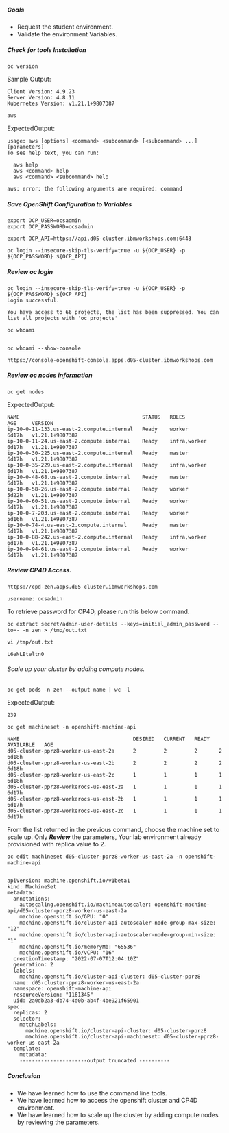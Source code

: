 ##### Goals

- Request the student environment.
- Validate the environment Variables.


##### Check for tools Installation
```
oc version

```
Sample Output:
```
Client Version: 4.9.23
Server Version: 4.8.11
Kubernetes Version: v1.21.1+9807387
```
```
aws

```
ExpectedOutput:
```
usage: aws [options] <command> <subcommand> [<subcommand> ...] [parameters]
To see help text, you can run:

  aws help
  aws <command> help
  aws <command> <subcommand> help

aws: error: the following arguments are required: command
```
##### Save OpenShift Configuration to Variables
```
export OCP_USER=ocsadmin
export OCP_PASSWORD=ocsadmin

export OCP_API=https://api.d05-cluster.ibmworkshops.com:6443

oc login --insecure-skip-tls-verify=true -u ${OCP_USER} -p ${OCP_PASSWORD} ${OCP_API}
```
##### Review oc login
```
oc login --insecure-skip-tls-verify=true -u ${OCP_USER} -p ${OCP_PASSWORD} ${OCP_API}
Login successful.

You have access to 66 projects, the list has been suppressed. You can list all projects with 'oc projects'

oc whoami


oc whoami --show-console

https://console-openshift-console.apps.d05-cluster.ibmworkshops.com

```
##### Review oc nodes information

```
oc get nodes
```
ExpectedOutput:

```
NAME                                        STATUS   ROLES          AGE     VERSION
ip-10-0-11-133.us-east-2.compute.internal   Ready    worker         6d17h   v1.21.1+9807387
ip-10-0-11-24.us-east-2.compute.internal    Ready    infra,worker   6d17h   v1.21.1+9807387
ip-10-0-30-225.us-east-2.compute.internal   Ready    master         6d17h   v1.21.1+9807387
ip-10-0-35-229.us-east-2.compute.internal   Ready    infra,worker   6d17h   v1.21.1+9807387
ip-10-0-48-68.us-east-2.compute.internal    Ready    master         6d17h   v1.21.1+9807387
ip-10-0-58-26.us-east-2.compute.internal    Ready    worker         5d22h   v1.21.1+9807387
ip-10-0-60-51.us-east-2.compute.internal    Ready    worker         6d17h   v1.21.1+9807387
ip-10-0-7-203.us-east-2.compute.internal    Ready    worker         5d16h   v1.21.1+9807387
ip-10-0-74-4.us-east-2.compute.internal     Ready    master         6d17h   v1.21.1+9807387
ip-10-0-88-242.us-east-2.compute.internal   Ready    infra,worker   6d17h   v1.21.1+9807387
ip-10-0-94-61.us-east-2.compute.internal    Ready    worker         6d17h   v1.21.1+9807387
```
##### Review CP4D Access.

```
https://cpd-zen.apps.d05-cluster.ibmworkshops.com

username: ocsadmin
```
To retrieve password for CP4D, please run this below command.
```
oc extract secret/admin-user-details --keys=initial_admin_password --to=- -n zen > /tmp/out.txt

vi /tmp/out.txt

L6eNLEteltn0

```
###### Scale up your cluster by adding compute nodes.

```
oc get pods -n zen --output name | wc -l

```
ExpectedOutput:
```
239
```
```
oc get machineset -n openshift-machine-api

NAME                                     DESIRED   CURRENT   READY   AVAILABLE   AGE
d05-cluster-pprz8-worker-us-east-2a      2         2         2       2           6d18h
d05-cluster-pprz8-worker-us-east-2b      2         2         2       2           6d18h
d05-cluster-pprz8-worker-us-east-2c      1         1         1       1           6d18h
d05-cluster-pprz8-workerocs-us-east-2a   1         1         1       1           6d17h
d05-cluster-pprz8-workerocs-us-east-2b   1         1         1       1           6d17h
d05-cluster-pprz8-workerocs-us-east-2c   1         1         1       1           6d17h
```

From the list returned in the previous command, choose the machine set to scale up. Only ***Review*** the parameters, Your lab environment already provisioned with replica value to 2.

```
oc edit machineset d05-cluster-pprz8-worker-us-east-2a -n openshift-machine-api


apiVersion: machine.openshift.io/v1beta1
kind: MachineSet
metadata:
  annotations:
    autoscaling.openshift.io/machineautoscaler: openshift-machine-api/d05-cluster-pprz8-worker-us-east-2a
    machine.openshift.io/GPU: "0"
    machine.openshift.io/cluster-api-autoscaler-node-group-max-size: "12"
    machine.openshift.io/cluster-api-autoscaler-node-group-min-size: "1"
    machine.openshift.io/memoryMb: "65536"
    machine.openshift.io/vCPU: "16"
  creationTimestamp: "2022-07-07T12:04:10Z"
  generation: 2
  labels:
    machine.openshift.io/cluster-api-cluster: d05-cluster-pprz8
  name: d05-cluster-pprz8-worker-us-east-2a
  namespace: openshift-machine-api
  resourceVersion: "1161345"
  uid: 2a0db2a3-db74-4d0b-ab4f-4be921f65901
spec:
  replicas: 2
  selector:
    matchLabels:
      machine.openshift.io/cluster-api-cluster: d05-cluster-pprz8
      machine.openshift.io/cluster-api-machineset: d05-cluster-pprz8-worker-us-east-2a
  template:
    metadata:
    ----------------------output truncated ----------
```

##### Conclusion
- We have learned how to use the command line tools.
- We have learned how to access the openshift cluster and CP4D environment.
- We have learned how to scale up the cluster by adding compute nodes by reviewing the parameters.
